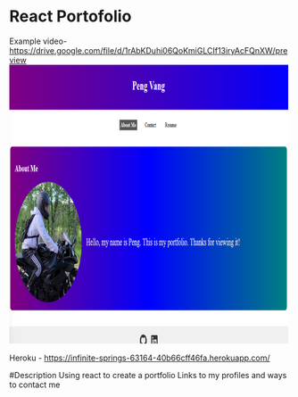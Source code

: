 # React Portofolio

Example video-
https://drive.google.com/file/d/1rAbKDuhi06QoKmiGLCIf13iryAcFQnXW/preview
<img src="./src/img/screenshot.png" width="500" height="500"> 

Heroku - https://infinite-springs-63164-40b66cff46fa.herokuapp.com/

#Description
Using react to create a portfolio
Links to my profiles and ways to contact me



